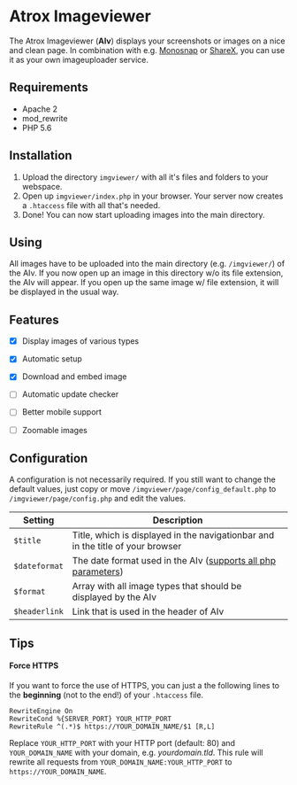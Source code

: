 Atrox Imageviewer
=================

The Atrox Imageviewer (**AIv**) displays your screenshots or images on a nice and clean page. In combination with e.g. [Monosnap](https://www.monosnap.com/) or [ShareX](https://getsharex.com/), you can use it as your own imageuploader service.


## Requirements ##
* Apache 2
* mod_rewrite
* PHP 5.6

## Installation ##
1. Upload the directory `imgviewer/` with all it's files and folders to your webspace.
2. Open up `imgviewer/index.php` in your browser. Your server now creates a `.htaccess` file with all that's needed.
3. Done! You can now start uploading images into the main directory.


## Using ##
All images have to be uploaded into the main directory (e.g. `/imgviewer/`) of the AIv. If you now open up an image in this directory w/o its file extension, the AIv will appear. If you open up the same image w/ file extension, it will be displayed in the usual way.


## Features ##
- [x] Display images of various types 
- [x] Automatic setup
- [x] Download and embed image
- [ ] Automatic update checker
- [ ] Better mobile support
- [ ] Zoomable images


## Configuration ##
A configuration is not necessarily required. If you still want to change the default values, just copy or move `/imgviewer/page/config_default.php` to `/imgviewer/page/config.php` and edit the values.

| Setting       | Description |
|---------------|---------------|
| `$title`      | Title, which is displayed in the navigationbar and in the title of your browser |
| `$dateformat` | The date format used in the AIv ([supports all php parameters](http://php.net/manual/de/function.date.php#refsect1-function.date-parameters)) |
| `$format`     | Array with all image types that should be displayed by the AIv     |
| `$headerlink` | Link that is used in the header of AIv |

## Tips ##
#### Force HTTPS ####
If you want to force the use of HTTPS, you can just a the following lines to the **beginning** (not to the end!) of your `.htaccess` file.
```
RewriteEngine On
RewriteCond %{SERVER_PORT} YOUR_HTTP_PORT
RewriteRule ^(.*)$ https://YOUR_DOMAIN_NAME/$1 [R,L]
```
Replace `YOUR_HTTP_PORT` with your HTTP port (default: 80) and `YOUR_DOMAIN_NAME` with your domain, e.g. _yourdomain.tld_. This rule will rewrite all requests from `YOUR_DOMAIN_NAME:YOUR_HTTP_PORT` to `https://YOUR_DOMAIN_NAME`.